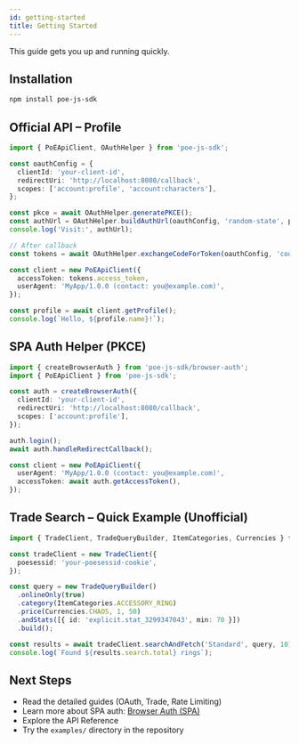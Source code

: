 ```yaml
---
id: getting-started
title: Getting Started
---
```


This guide gets you up and running quickly.

## Installation

```bash
npm install poe-js-sdk
```

## Official API – Profile

```ts
import { PoEApiClient, OAuthHelper } from 'poe-js-sdk';

const oauthConfig = {
  clientId: 'your-client-id',
  redirectUri: 'http://localhost:8080/callback',
  scopes: ['account:profile', 'account:characters'],
};

const pkce = await OAuthHelper.generatePKCE();
const authUrl = OAuthHelper.buildAuthUrl(oauthConfig, 'random-state', pkce);
console.log('Visit:', authUrl);

// After callback
const tokens = await OAuthHelper.exchangeCodeForToken(oauthConfig, 'code', pkce.codeVerifier);

const client = new PoEApiClient({
  accessToken: tokens.access_token,
  userAgent: 'MyApp/1.0.0 (contact: you@example.com)',
});

const profile = await client.getProfile();
console.log(`Hello, ${profile.name}!`);
```

## SPA Auth Helper (PKCE)

```ts
import { createBrowserAuth } from 'poe-js-sdk/browser-auth';
import { PoEApiClient } from 'poe-js-sdk';

const auth = createBrowserAuth({
  clientId: 'your-client-id',
  redirectUri: 'http://localhost:8080/callback',
  scopes: ['account:profile'],
});

auth.login();
await auth.handleRedirectCallback();

const client = new PoEApiClient({
  userAgent: 'MyApp/1.0.0 (contact: you@example.com)',
  accessToken: await auth.getAccessToken(),
});
```

## Trade Search – Quick Example (Unofficial)

```ts
import { TradeClient, TradeQueryBuilder, ItemCategories, Currencies } from 'poe-js-sdk';

const tradeClient = new TradeClient({
  poesessid: 'your-poesessid-cookie',
});

const query = new TradeQueryBuilder()
  .onlineOnly(true)
  .category(ItemCategories.ACCESSORY_RING)
  .price(Currencies.CHAOS, 1, 50)
  .andStats([{ id: 'explicit.stat_3299347043', min: 70 }])
  .build();

const results = await tradeClient.searchAndFetch('Standard', query, 10);
console.log(`Found ${results.search.total} rings`);
```

## Next Steps

- Read the detailed guides (OAuth, Trade, Rate Limiting)
- Learn more about SPA auth: [Browser Auth (SPA)](./browser-auth.md)
- Explore the API Reference
- Try the `examples/` directory in the repository
